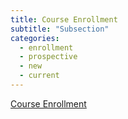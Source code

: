```yaml
---
title: Course Enrollment
subtitle: "Subsection"
categories:
  - enrollment
  - prospective
  - new
  - current
---
```

<a href="https://semo.edu/student-support/academic-support/registrar/enrollment.html">Course Enrollment</a>